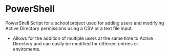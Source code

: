 # PowerShell

PowerShell Script for a school project used for adding users and modifying Active Directory permissions using a CSV or a text file input.

- Allows for the addition of multiple users at the same time to Active Directory and can easily be modified for different entries or enviroments.

